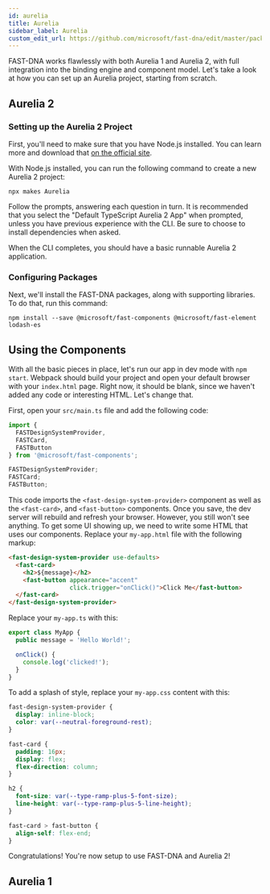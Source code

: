 ```yaml
---
id: aurelia
title: Aurelia
sidebar_label: Aurelia
custom_edit_url: https://github.com/microsoft/fast-dna/edit/master/packages/web-components/fast-foundation/docs/guide/aurelia.doc.md
---
```


FAST-DNA works flawlessly with both Aurelia 1 and Aurelia 2, with full integration into the binding engine and component model. Let's take a look at how you can set up an Aurelia project, starting from scratch.

## Aurelia 2

### Setting up the Aurelia 2 Project

First, you'll need to make sure that you have Node.js installed. You can learn more and download that [on the official site](https://nodejs.org/).

With Node.js installed, you can run the following command to create a new Aurelia 2 project:

```shell
npx makes Aurelia
```

Follow the prompts, answering each question in turn. It is recommended that you select the "Default TypeScript Aurelia 2 App" when prompted, unless you have previous experience with the CLI. Be sure to choose to install dependencies when asked.

When the CLI completes, you should have a basic runnable Aurelia 2 application.

### Configuring Packages

Next, we'll install the FAST-DNA packages, along with supporting libraries. To do that, run this command:

```shell
npm install --save @microsoft/fast-components @microsoft/fast-element lodash-es
```

## Using the Components

With all the basic pieces in place, let's run our app in dev mode with `npm start`. Webpack should build your project and open your default browser with your `index.html` page. Right now, it should be blank, since we haven't added any code or interesting HTML. Let's change that.

First, open your `src/main.ts` file and add the following code:

```ts
import { 
  FASTDesignSystemProvider, 
  FASTCard, 
  FASTButton 
} from '@microsoft/fast-components';

FASTDesignSystemProvider;
FASTCard;
FASTButton;
```

This code imports the `<fast-design-system-provider>` component as well as the `<fast-card>`, and `<fast-button>` components. Once you save, the dev server will rebuild and refresh your browser. However, you still won't see anything. To get some UI showing up, we need to write some HTML that uses our components. Replace your `my-app.html` file with the following markup:

```html
<fast-design-system-provider use-defaults>
  <fast-card>
    <h2>${message}</h2>
    <fast-button appearance="accent"
                 click.trigger="onClick()">Click Me</fast-button>
  </fast-card>
</fast-design-system-provider>
```

Replace your `my-app.ts` with this:

```ts
export class MyApp {
  public message = 'Hello World!';

  onClick() {
    console.log('clicked!');
  }
}
```

To add a splash of style, replace your `my-app.css` content with this:

```css
fast-design-system-provider {
  display: inline-block;
  color: var(--neutral-foreground-rest);
}

fast-card {
  padding: 16px;
  display: flex;
  flex-direction: column;
}

h2 {
  font-size: var(--type-ramp-plus-5-font-size);
  line-height: var(--type-ramp-plus-5-line-height);
}

fast-card > fast-button {
  align-self: flex-end;
}
```

Congratulations! You're now setup to use FAST-DNA and Aurelia 2!

## Aurelia 1


